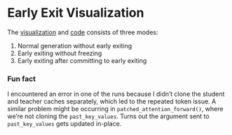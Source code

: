 # Early Exit Visualization

The [visualization](https://htmlpreview.github.io/?https://github.com/MeridianResearch/externalization/blob/karthik/tests/early_exit_teacher/visualizations/early_exit_comparison.html) and [code](https://github.com/MeridianResearch/externalization/blob/karthik/tests/early_exit_teacher/modeling_exit.py) consists of three modes:

1. Normal generation without early exiting
2. Early exiting without freezing
3. Early exiting after committing to early exiting

### Fun fact
I encountered an error in one of the runs because I didn’t clone the student and teacher caches separately, which led to the repeated token issue. A similar problem might be occurring in `patched_attention_forward()`, where we’re not cloning the `past_key_values`. Turns out the argument sent to `past_key_values` gets updated in-place.